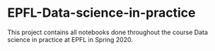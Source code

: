 # EPFL-Data-science-in-practice
This project contains all notebooks done  throughout the course Data science in practice at EPFL in Spring 2020.

